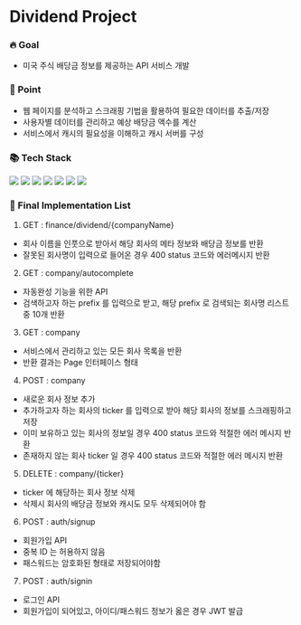 # Dividend Project

<h3> 🔥 Goal </h3>
<ul>
  <li> 미국 주식 배당금 정보를 제공하는 API 서비스 개발 </li>
</ul>

<h3> 📌 Point </h3>
<ul>
  <li> 웹 페이지를 분석하고 스크래핑 기법을 활용하여 필요한 데이터를 추출/저장 </li>
  <li> 사용자별 데이터를 관리하고 예상 배당금 액수를 계산 </li>
  <li> 서비스에서 캐시의 필요성을 이해하고 캐시 서버를 구성 </li>
</ul>

<h3> 📚 Tech Stack </h3>

<div align="left">
	<img src="https://img.shields.io/badge/Spring%20Boot-32cd32?style=flat&logo=Spring%20Boot&logoColor=white" />
  <img src="https://img.shields.io/badge/Java-6495ed?style=flat&logo=Java&logoColor=white" />
  <img src="https://img.shields.io/badge/JPA-9400d3?style=flat&logo=JPA&logoColor=white" />
  <img src="https://img.shields.io/badge/Jsoup-ff6347?style=flat&logo=Jsoup&logoColor=white" />
	<img src="https://img.shields.io/badge/H2-daa520?style=flat&logo=H2&logoColor=white" />
  <img src="https://img.shields.io/badge/Redis-8b008b?style=flat&logo=Redis&logoColor=white" />
  <img src="https://img.shields.io/badge/Docker-4169e1?style=flat&logo=Docker&logoColor=white" />	
</div>

<h3> 📜 Final Implementation List </h3>

1. GET : finance/dividend/{companyName}  <br>
<ul>
  <li> 회사 이름을 인풋으로 받아서 해당 회사의 메타 정보와 배당금 정보를 반환 </li>
  <li> 잘못된 회사명이 입력으로 들어온 경우 400 status 코드와 에러메시지 반환 </li>
</ul>

2. GET : company/autocomplete <br>
<ul>
  <li> 자동완성 기능을 위한 API </li>
  <li> 검색하고자 하는 prefix 를 입력으로 받고, 해당 prefix 로 검색되는 회사명 리스트 중 10개 반환 </li>
</ul>

3. GET : company <br>
<ul>
  <li> 서비스에서 관리하고 있는 모든 회사 목록을 반환 </li>
  <li> 반환 결과는 Page 인터페이스 형태 </li>
</ul>

4. POST : company <br>
<ul>
  <li> 새로운 회사 정보 추가 </li>
  <li> 추가하고자 하는 회사의 ticker 를 입력으로 받아 해당 회사의 정보를 스크래핑하고 저장 </li>
  <li> 이미 보유하고 있는 회사의 정보일 경우 400 status 코드와 적절한 에러 메시지 반환 </li>
  <li> 존재하지 않는 회사 ticker 일 경우 400 status 코드와 적절한 에러 메시지 반환 </li>
</ul>

5. DELETE : company/{ticker} <br>
<ul>
  <li> ticker 에 해당하는 회사 정보 삭제 </li>
  <li> 삭제시 회사의 배당금 정보와 캐시도 모두 삭제되어야 함 </li>
</ul>

6. POST : auth/signup <br>
<ul>
  <li> 회원가입 API </li>
  <li> 중복 ID 는 허용하지 않음 </li>
  <li> 패스워드는 암호화된 형태로 저장되어야함 </li>
</ul>

7. POST : auth/signin <br>
<ul>
  <li> 로그인 API </li>
  <li> 회원가입이 되어있고, 아이디/패스워드 정보가 옳은 경우 JWT 발급 </li>
</ul>
